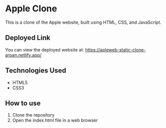 # Apple Clone

This is a clone of the Apple website, built using HTML, CSS, and JavaScript.

## Deployed Link

You can view the deployed website at: <https://apleweb-static-clone-arpan.netlify.app/>

## Technologies Used

- HTML5
- CSS3

## How to use

1. Clone the repository
2. Open the index.html file in a web browser

